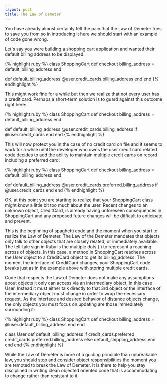 ```yaml
---
layout: post
title: The Law of Demeter
---
```


You have already almost certainly felt the pain that the Law of Demeter tries to save you from so in introducing it here we should start with an example of code gone wrong.

Let's say you were building a shopping cart application and wanted their default billing address to be displayed:

{% highlight ruby %}
class ShoppingCart
  def checkout
    billing_address = default_billing_address
  end

  def default_billing_address
    @user.credit_cards.billing_address
  end
end
{% endhighlight %}

This might work fine for a while but then we realize that not every user has a credit card. Perhaps a short-term solution is to guard against this outcome right here:

{% highlight ruby %}
class ShoppingCart
  def checkout
    billing_address = default_billing_address
  end

  def default_billing_address
    @user.credit_cards.billing_address if @user.credit_cards
  end
end
{% endhighlight %}

This will now protect you in the case of no credit card on file and it seems to work for a while until the developer who owns the user credit card related code decides to add the ability to maintain multiple credit cards on record including a preferred card:

{% highlight ruby %}
class ShoppingCart
  def checkout
    billing_address = default_billing_address
  end

  def default_billing_address
    @user.credit_cards.preferred.billing_address if @user.credit_cards
  end
end
{% endhighlight %}

OK, at this point you are starting to realize that your ShoppingCart class might know a little bit too much about the user. Recent changes to an unknown object, CreditCard, is already having unforeseen consequences in ShoppingCart and any proposed future changes will be difficult to anticipate and prevent.

This is the beginning of spaghetti code and the moment when you start to realize the Law of Demeter. The Law of the Demeter mandates that objects only talk to other objects that are closely related, or immediately available. The tell-tale sign in Ruby is the multiple dots (.) to represent a reaching across of objects. In this case, a method in ShoppingCart reaches across the User object to a CreditCard object to get its billing_address. The moment the interface of CreditCard changes, your ShoppingCart code breaks just as in the example above with storing multiple credit cards.

Code that respects the Law of Demeter does not make any assumptions about objects it only can access via an intermediary object, in this case User. Instead it must either talk directly to that 3rd object or the interface of the intermediary object must change in order to wrap the necessary request. As the interface and desired behavior of distance objects change, the only objects you must focus on updating are those immediately surrounding it:

{% highlight ruby %}
class ShoppingCart
  def checkout
    billing_address = @user.default_billing_address
  end
end

class User
  def default_billing_address
    if credit_cards.preferred
      credit_cards.preferred.billing_address
    else
      default_shipping_address
    end
  end
end
{% endhighlight %}

While the Law of Demeter is more of a guiding principle than unbreakable law, you should stop and consider object responsibilities the moment you are tempted to break the Law of Demeter. It is there to help you stay disciplined in writing clean objected oriented code that is accommodating to change rather than resistant to it.


